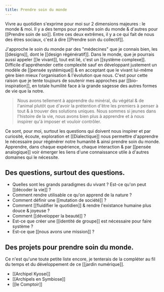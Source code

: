 ```yaml
---
title: Prendre soin du monde
---
```


Vivre au quotidien s'exprime pour moi sur 2 dimensions majeures : le monde & moi. Il y a des temps pour prendre soin du monde & d'autres pour [[Prendre soin de soi]]. Entre ces deux extrêmes, il y a ce qui fait de nous des êtres sociaux, c'est à dire [[Prendre soin du collectif]].

J'approche le soin du monde par des "médecines" que je connais bien, les [[designs]], dont le [[design régénératif]]. Dans le monde, que je pourrais aussi appeler [[le vivant]], tout est lié, c'est un [[système complexe]]. Difficile d'appréhender cette complexité sauf en développant justement un modèle de [[pensée systémique]] & en acceptant que le vivant lui-même gère bien mieux l'organisation & l'évolution que nous. C'est pour cette raison que je tente toujours de soutenir mes approches par [[bio-inspiration]], en totale humilité face à la grande sagesse des autres formes de vie que la notre.

>Nous avons tellement à apprendre du minéral, du végétal & de l'animal plutôt que d'avoir la prétention d'être les premiers à penser à tout & à trouver des solutions uniques. Nous sommes si jeunes dans l'histoire de la vie, nous avons bien plus à apprendre et à nous inspirer qu'à imposer et vouloir contrôler.

Ce sont, pour moi, surtout les questions qui doivent nous inspirer et par curiosité, écoute, exploration et [[Dialectique]] nous permettre d'apprendre le nécessaire pour régénérer notre humanité & ainsi prendre soin du monde. Apprendre, dans chaque expérience, chaque interaction & par [[pensée analogique]] voir émerger les liens d'une connaissance utile à d'autres domaines qui le nécessite.

## Des questions, surtout des questions.
- Quelles sont les grands paradigmes du vivant ? Est-ce qu'on peut [[décoder la vie]] ?
- Comment rendre utilisable ce qu'on apprend de la nature ?
- Comment définir une [[mutation de société]] ?
- Comment [[fluidifier le quotidien]] & rendre l'existance humaine plus douce & joyeuse ?
- Comment [[développer la beauté]] ?
- Est-ce que créer une [[identité de groupe]] est nécessaire pour faire système ?
- Est-ce que [[nous avons une mission]] ?

## Des projets pour prendre soin du monde.
Ce n'est qu'une toute petite liste encore, je tenterais de la compléter au fil du temps et du développement de ce [[jardin numérique]].

- [[Archipel Kyosei]]
- [[Archipels en Symbiose]]
- [[le Comptoir]]